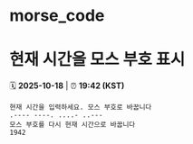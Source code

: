 # morse_code
# 현재 시간을 모스 부호 표시
<!-- MORSE_TIME_START -->
🗓️ **2025-10-18** | ⏰ **19:42 (KST)**

```
현재 시간을 입력하세요. 모스 부호로 바꿉니다
.---- ----. ....- ..---
모스 부호를 다시 현재 시간으로 바꿉니다
1942
```
<!-- MORSE_TIME_END -->
